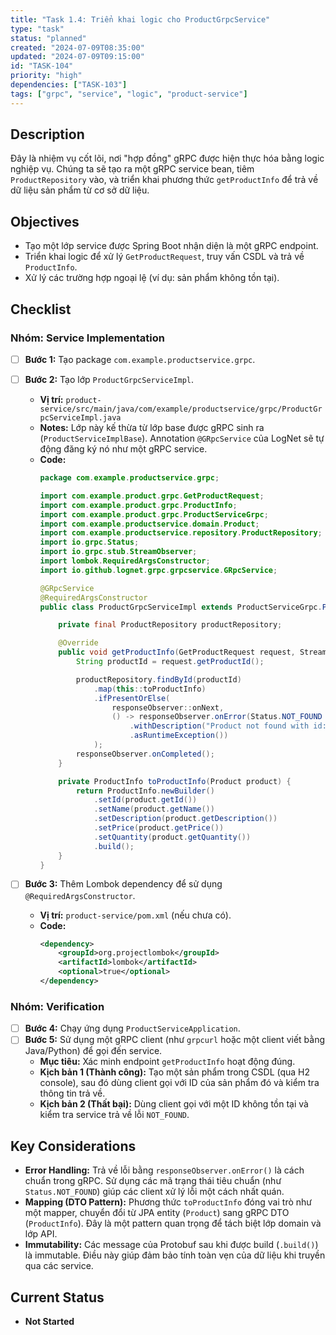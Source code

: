 ```yaml
---
title: "Task 1.4: Triển khai logic cho ProductGrpcService"
type: "task"
status: "planned"
created: "2024-07-09T08:35:00"
updated: "2024-07-09T09:15:00"
id: "TASK-104"
priority: "high"
dependencies: ["TASK-103"]
tags: ["grpc", "service", "logic", "product-service"]
---
```


## Description
Đây là nhiệm vụ cốt lõi, nơi "hợp đồng" gRPC được hiện thực hóa bằng logic nghiệp vụ. Chúng ta sẽ tạo ra một gRPC service bean, tiêm `ProductRepository` vào, và triển khai phương thức `getProductInfo` để trả về dữ liệu sản phẩm từ cơ sở dữ liệu.

## Objectives
- Tạo một lớp service được Spring Boot nhận diện là một gRPC endpoint.
- Triển khai logic để xử lý `GetProductRequest`, truy vấn CSDL và trả về `ProductInfo`.
- Xử lý các trường hợp ngoại lệ (ví dụ: sản phẩm không tồn tại).

## Checklist

### Nhóm: Service Implementation
- [ ] **Bước 1:** Tạo package `com.example.productservice.grpc`.
- [ ] **Bước 2:** Tạo lớp `ProductGrpcServiceImpl`.
    - **Vị trí:** `product-service/src/main/java/com/example/productservice/grpc/ProductGrpcServiceImpl.java`
    - **Notes:** Lớp này kế thừa từ lớp base được gRPC sinh ra (`ProductServiceImplBase`). Annotation `@GRpcService` của LogNet sẽ tự động đăng ký nó như một gRPC service.
    - **Code:**
      ```java
      package com.example.productservice.grpc;

      import com.example.product.grpc.GetProductRequest;
      import com.example.product.grpc.ProductInfo;
      import com.example.product.grpc.ProductServiceGrpc;
      import com.example.productservice.domain.Product;
      import com.example.productservice.repository.ProductRepository;
      import io.grpc.Status;
      import io.grpc.stub.StreamObserver;
      import lombok.RequiredArgsConstructor;
      import io.github.lognet.grpc.grpcservice.GRpcService;

      @GRpcService
      @RequiredArgsConstructor
      public class ProductGrpcServiceImpl extends ProductServiceGrpc.ProductServiceImplBase {

          private final ProductRepository productRepository;

          @Override
          public void getProductInfo(GetProductRequest request, StreamObserver<ProductInfo> responseObserver) {
              String productId = request.getProductId();

              productRepository.findById(productId)
                  .map(this::toProductInfo)
                  .ifPresentOrElse(
                      responseObserver::onNext,
                      () -> responseObserver.onError(Status.NOT_FOUND
                          .withDescription("Product not found with id: " + productId)
                          .asRuntimeException())
                  );
              responseObserver.onCompleted();
          }

          private ProductInfo toProductInfo(Product product) {
              return ProductInfo.newBuilder()
                  .setId(product.getId())
                  .setName(product.getName())
                  .setDescription(product.getDescription())
                  .setPrice(product.getPrice())
                  .setQuantity(product.getQuantity())
                  .build();
          }
      }
      ```

- [ ] **Bước 3:** Thêm Lombok dependency để sử dụng `@RequiredArgsConstructor`.
    - **Vị trí:** `product-service/pom.xml` (nếu chưa có).
    - **Code:**
      ```xml
      <dependency>
          <groupId>org.projectlombok</groupId>
          <artifactId>lombok</artifactId>
          <optional>true</optional>
      </dependency>
      ```

### Nhóm: Verification
- [ ] **Bước 4:** Chạy ứng dụng `ProductServiceApplication`.
- [ ] **Bước 5:** Sử dụng một gRPC client (như `grpcurl` hoặc một client viết bằng Java/Python) để gọi đến service.
    - **Mục tiêu:** Xác minh endpoint `getProductInfo` hoạt động đúng.
    - **Kịch bản 1 (Thành công):** Tạo một sản phẩm trong CSDL (qua H2 console), sau đó dùng client gọi với ID của sản phẩm đó và kiểm tra thông tin trả về.
    - **Kịch bản 2 (Thất bại):** Dùng client gọi với một ID không tồn tại và kiểm tra service trả về lỗi `NOT_FOUND`.

## Key Considerations
- **Error Handling:** Trả về lỗi bằng `responseObserver.onError()` là cách chuẩn trong gRPC. Sử dụng các mã trạng thái tiêu chuẩn (như `Status.NOT_FOUND`) giúp các client xử lý lỗi một cách nhất quán.
- **Mapping (DTO Pattern):** Phương thức `toProductInfo` đóng vai trò như một mapper, chuyển đổi từ JPA entity (`Product`) sang gRPC DTO (`ProductInfo`). Đây là một pattern quan trọng để tách biệt lớp domain và lớp API.
- **Immutability:** Các message của Protobuf sau khi được build (`.build()`) là immutable. Điều này giúp đảm bảo tính toàn vẹn của dữ liệu khi truyền qua các service.

## Current Status
- **Not Started** 